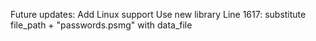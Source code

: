 Future updates: 
Add Linux support
Use new library
Line 1617: substitute file_path + "passwords.psmg" with data_file
